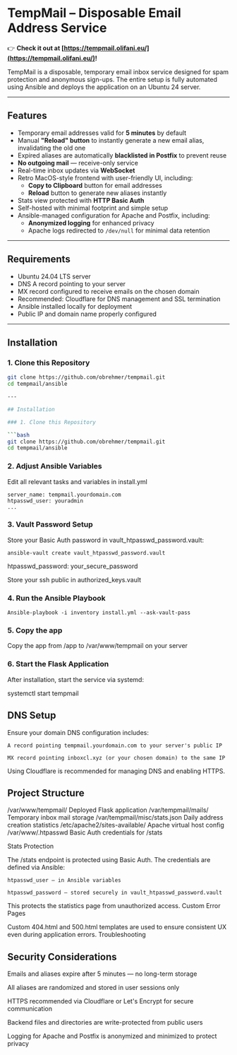 # TempMail – Disposable Email Address Service

👉 **Check it out at [https://tempmail.olifani.eu/](https://tempmail.olifani.eu/)!**

TempMail is a disposable, temporary email inbox service designed for spam protection and anonymous sign-ups. The entire setup is fully automated using Ansible and deploys the application on an Ubuntu 24 server.

---

## Features

- Temporary email addresses valid for **5 minutes** by default  
- Manual **"Reload" button** to instantly generate a new email alias, invalidating the old one  
- Expired aliases are automatically **blacklisted in Postfix** to prevent reuse  
- **No outgoing mail** — receive-only service  
- Real-time inbox updates via **WebSocket**  
- Retro MacOS-style frontend with user-friendly UI, including:  
  - **Copy to Clipboard** button for email addresses  
  - **Reload** button to generate new aliases instantly  
- Stats view protected with **HTTP Basic Auth**  
- Self-hosted with minimal footprint and simple setup  
- Ansible-managed configuration for Apache and Postfix, including:  
  - **Anonymized logging** for enhanced privacy  
  - Apache logs redirected to `/dev/null` for minimal data retention  

---

## Requirements

- Ubuntu 24.04 LTS server  
- DNS A record pointing to your server  
- MX record configured to receive emails on the chosen domain  
- Recommended: Cloudflare for DNS management and SSL termination  
- Ansible installed locally for deployment  
- Public IP and domain name properly configured  

---

## Installation

### 1. Clone this Repository

```bash
git clone https://github.com/obrehmer/tempmail.git
cd tempmail/ansible

---

## Installation

### 1. Clone this Repository

```bash
git clone https://github.com/obrehmer/tempmail.git
cd tempmail/ansible
```

### 2. Adjust Ansible Variables

Edit all relevant tasks and variables in  install.yml 

```
server_name: tempmail.yourdomain.com
htpasswd_user: youradmin
...

```



### 3. Vault Password Setup

Store your Basic Auth password in vault_htpasswd_password.vault:

```
ansible-vault create vault_htpasswd_password.vault
```

htpasswd_password: your_secure_password

Store your ssh public in authorized_keys.vault



### 4. Run the Ansible Playbook

```
Ansible-playbook -i inventory install.yml --ask-vault-pass
```

### 5. Copy the app

Copy the app from /app to /var/www/tempmail on your server

### 6. Start the Flask Application

After installation, start the service via systemd:

systemctl start tempmail


## DNS Setup

Ensure your domain DNS configuration includes:

    A record pointing tempmail.yourdomain.com to your server's public IP

    MX record pointing inboxcl.xyz (or your chosen domain) to the same IP

Using Cloudflare is recommended for managing DNS and enabling HTTPS.

## Project Structure

/var/www/tempmail/	Deployed Flask application
/var/tempmail/mails/	Temporary inbox mail storage
/var/tempmail/misc/stats.json	Daily address creation statistics
/etc/apache2/sites-available/	Apache virtual host config
/var/www/.htpasswd	Basic Auth credentials for /stats

Stats Protection

The /stats endpoint is protected using Basic Auth. The credentials are defined via Ansible:

    htpasswd_user – in Ansible variables

    htpasswd_password – stored securely in vault_htpasswd_password.vault

This protects the statistics page from unauthorized access.
Custom Error Pages

Custom 404.html and 500.html templates are used to ensure consistent UX even during application errors.
Troubleshooting


## Security Considerations

Emails and aliases expire after 5 minutes — no long-term storage

All aliases are randomized and stored in user sessions only

HTTPS recommended via Cloudflare or Let's Encrypt for secure communication

Backend files and directories are write-protected from public users

Logging for Apache and Postfix is anonymized and minimized to protect privacy
